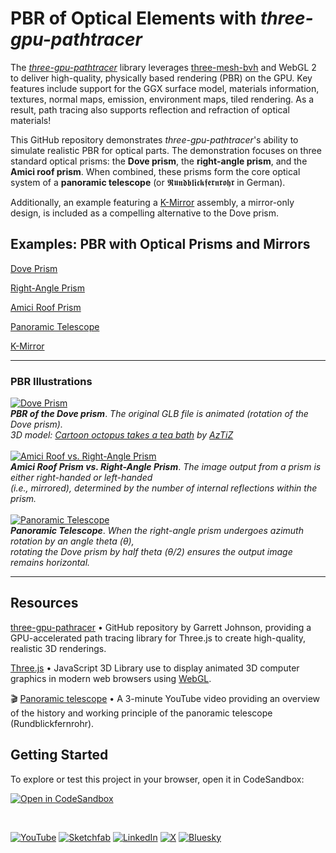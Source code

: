 # PBR of Optical Elements with *three-gpu-pathtracer*

The *[three-gpu-pathtracer](https://github.com/gkjohnson/three-gpu-pathtracer)* library
leverages [three-mesh-bvh](https://github.com/gkjohnson/three-mesh-bvh) and WebGL 2 to deliver high-quality, 
physically based rendering (PBR) on the GPU. Key features include support for the GGX surface model, materials information, textures, normal maps, emission, environment maps, tiled rendering. As a result, path tracing also supports reflection and refraction of optical materials!

This GitHub repository demonstrates *three-gpu-pathtracer*'s ability to simulate realistic PBR for optical parts.
The demonstration focuses on three standard optical prisms: the **Dove prism**, the **right-angle prism**, and the **Amici roof prism**. When combined, these prisms form the core optical system of a **panoramic telescope** (or 𝕽𝖚𝖓𝖉𝖇𝖑𝖎𝖈𝖐𝖋𝖊𝖗𝖓𝖗𝖔𝖍𝖗 in German).

Additionally, an example featuring a [K-Mirror](https://en.wikipedia.org/wiki/K-Mirror_(optics)) assembly, a mirror-only design, is included as a compelling alternative to the Dove prism.

## Examples: PBR with Optical Prisms and Mirrors

[Dove Prism](https://cyamahat.github.io/three-gpu-pathtracer-optics/examples/bundle/index.html#Dove%20Prism)

[Right-Angle Prism](https://cyamahat.github.io/three-gpu-pathtracer-optics/examples/bundle/index.html#Right-Angle%20Prism)

[Amici Roof Prism](https://cyamahat.github.io/three-gpu-pathtracer-optics/examples/bundle/index.html#Amici%20Roof%20Prism)

[Panoramic Telescope](https://cyamahat.github.io/three-gpu-pathtracer-optics/examples/bundle/index.html)

[K-Mirror](https://cyamahat.github.io/three-gpu-pathtracer-optics/examples/bundle/index.html#K-Mirror)

---

### PBR Illustrations

[![Dove Prism](https://raw.githubusercontent.com/cyamahat/three-gpu-pathtracer-optics/main/illustrations/PBR_Dove_prism_rotation.png)](https://cyamahat.github.io/three-gpu-pathtracer-optics/examples/bundle/index.html#Dove%20Prism)
<br/>***PBR of the Dove prism***. *The original GLB file is animated (rotation of the Dove prism).*
<br/>*3D model: [Cartoon octopus takes a tea bath](https://skfb.ly/oqIRG) by [AzTiZ](https://sketchfab.com/aztiz)* 
<br/>
<br/>
[![Amici Roof vs. Right-Angle Prism](https://raw.githubusercontent.com/cyamahat/three-gpu-pathtracer-optics/main/illustrations/PBR_right-angle_vs_Amici_roof_prism.png)](https://cyamahat.github.io/three-gpu-pathtracer-optics/examples/bundle/index.html#Amici%20Roof%20Prism)
<br/>***Amici Roof Prism vs. Right-Angle Prism***. *The image output from a prism is either right-handed or left-handed*
<br/>*(i.e., mirrored), determined by the number of internal reflections within the prism.*
<br/>
<br/>
[![Panoramic Telescope](https://raw.githubusercontent.com/cyamahat/three-gpu-pathtracer-optics/main/illustrations/PBR_panoramic_telescope.png)](https://cyamahat.github.io/three-gpu-pathtracer-optics/examples/bundle/index.html)
<br/>***Panoramic Telescope***. *When the right-angle prism undergoes azimuth rotation by an angle theta (θ),*
<br/>*rotating the Dove prism by half theta (θ/2) ensures the output image remains horizontal.*

---

## Resources

[three-gpu-pathracer](https://github.com/gkjohnson/three-gpu-pathtracer) • GitHub repository by Garrett Johnson, providing a GPU-accelerated path tracing library for Three.js to create high-quality, realistic 3D renderings.

[Three.js](https://threejs.org) • JavaScript 3D Library use to display animated 3D computer graphics in modern web browsers using [WebGL](https://en.wikipedia.org/wiki/WebGL). 

🎬 [Panoramic telescope](https://youtu.be/fu5VCT6Hh1A?si=yMeeUyAWUAuUQ-1i) • A 3-minute YouTube video providing an overview of the history and working principle of the panoramic telescope (Rundblickfernrohr).

## Getting Started
To explore or test this project in your browser, open it in CodeSandbox:

[![Open in CodeSandbox](https://codesandbox.io/static/img/play-codesandbox.svg)](https://codesandbox.io/p/github/cyamahat/three-gpu-pathtracer-optics)

<br/>

[![YouTube](https://img.shields.io/badge/@cyamahat-FF0000?logo=youtube&style=flat)](https://www.youtube.com/@cyamahat)
[![Sketchfab](https://img.shields.io/badge/-cyamahat-2CAAD9?logo=sketchfab&logoColor=fff&style=flat)](https://sketchfab.com/cyamahat)
[![LinkedIn](https://custom-icon-badges.demolab.com/badge/yamahata-0A66C2?logo=linkedin-white&logoColor=fff)](https://www.linkedin.com/in/yamahata/)
[![X](https://img.shields.io/badge/@CYamahata-%23000000.svg?logo=X&logoColor=white)](https://x.com/CYamahata)
[![Bluesky](https://img.shields.io/badge/@cyamahata-0285FF?logo=bluesky&logoColor=fff)](https://bsky.app/profile/cyamahata.bsky.social)



